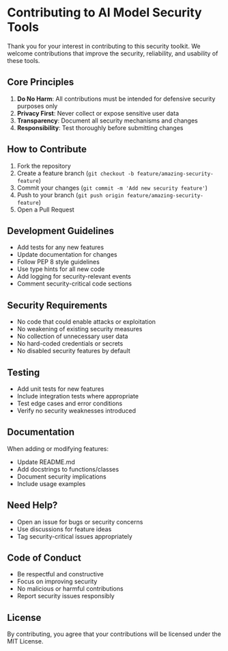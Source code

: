 # Contributing to AI Model Security Tools

Thank you for your interest in contributing to this security toolkit. We welcome contributions that improve the security, reliability, and usability of these tools.

## Core Principles

1. **Do No Harm**: All contributions must be intended for defensive security purposes only
2. **Privacy First**: Never collect or expose sensitive user data
3. **Transparency**: Document all security mechanisms and changes
4. **Responsibility**: Test thoroughly before submitting changes

## How to Contribute

1. Fork the repository
2. Create a feature branch (`git checkout -b feature/amazing-security-feature`)
3. Commit your changes (`git commit -m 'Add new security feature'`)
4. Push to your branch (`git push origin feature/amazing-security-feature`)
5. Open a Pull Request

## Development Guidelines

- Add tests for any new features
- Update documentation for changes
- Follow PEP 8 style guidelines
- Use type hints for all new code
- Add logging for security-relevant events
- Comment security-critical code sections

## Security Requirements

- No code that could enable attacks or exploitation
- No weakening of existing security measures
- No collection of unnecessary user data
- No hard-coded credentials or secrets
- No disabled security features by default

## Testing

- Add unit tests for new features
- Include integration tests where appropriate
- Test edge cases and error conditions
- Verify no security weaknesses introduced

## Documentation

When adding or modifying features:
- Update README.md
- Add docstrings to functions/classes
- Document security implications
- Include usage examples

## Need Help?

- Open an issue for bugs or security concerns
- Use discussions for feature ideas
- Tag security-critical issues appropriately

## Code of Conduct

- Be respectful and constructive
- Focus on improving security
- No malicious or harmful contributions
- Report security issues responsibly

## License

By contributing, you agree that your contributions will be licensed under the MIT License.
